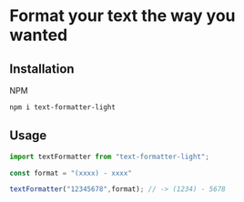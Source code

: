 # Format your text the way you wanted


## Installation

NPM
```bash
npm i text-formatter-light
```

## Usage 

```javascript
import textFormatter from "text-formatter-light";

const format = "(xxxx) - xxxx"

textFormatter("12345678",format); // -> (1234) - 5678

```